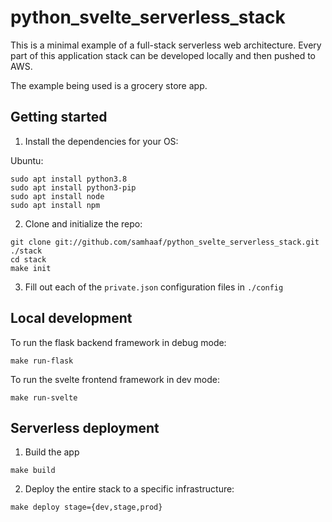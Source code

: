 # python_svelte_serverless_stack

This is a minimal example of a full-stack serverless web architecture. Every
part of this application stack can be developed locally and then pushed to AWS.

The example being used is a grocery store app.


##  Getting started

1.  Install the dependencies for your OS:

Ubuntu:

```
sudo apt install python3.8
sudo apt install python3-pip
sudo apt install node
sudo apt install npm
```

2.  Clone and initialize the repo:

```
git clone git://github.com/samhaaf/python_svelte_serverless_stack.git ./stack
cd stack
make init
```

3.  Fill out each of the `private.json` configuration files in `./config`


##  Local development

To run the flask backend framework in debug mode:

```
make run-flask
```

To run the svelte frontend framework in dev mode:
```
make run-svelte
```


##  Serverless deployment

1.  Build the app

```
make build
```


2.  Deploy the entire stack to a specific infrastructure:

```
make deploy stage={dev,stage,prod}
```
